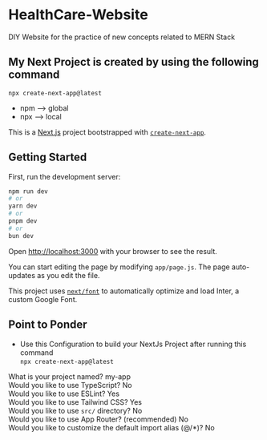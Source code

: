# HealthCare-Website
DIY Website for the practice of new concepts related to MERN Stack
## My Next Project is created by using the following command
`npx create-next-app@latest`
- npm --> global
- npx --> local


This is a [Next.js](https://nextjs.org/) project bootstrapped with [`create-next-app`](https://github.com/vercel/next.js/tree/canary/packages/create-next-app).

## Getting Started

First, run the development server:

```bash
npm run dev
# or
yarn dev
# or
pnpm dev
# or
bun dev
```

Open [http://localhost:3000](http://localhost:3000) with your browser to see the result.

You can start editing the page by modifying `app/page.js`. The page auto-updates as you edit the file.

This project uses [`next/font`](https://nextjs.org/docs/basic-features/font-optimization) to automatically optimize and load Inter, a custom Google Font.

## Point to Ponder
- Use this Configuration to build your NextJs Project after running this command <br>
`npx create-next-app@latest`
  
What is your project named?                                 my-app <br>
Would you like to use TypeScript?                           No <br>
Would you like to use ESLint?                               Yes <br>
Would you like to use Tailwind CSS?                         Yes <br>
Would you like to use `src/` directory?                     No  <br>
Would you like to use App Router? (recommended)             No <br>
Would you like to customize the default import alias (@/*)? No <br>
